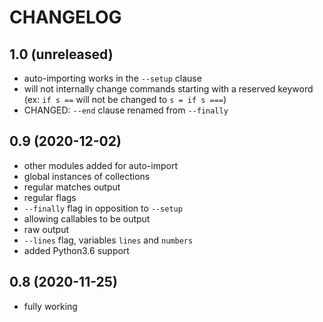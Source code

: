 # CHANGELOG

## 1.0 (unreleased)
- auto-importing works in the `--setup` clause
- will not internally change commands starting with a reserved keyword (ex: `if s ==` will not be changed to `s = if s ===`)
- CHANGED: `--end` clause renamed from `--finally`

## 0.9 (2020-12-02)
- other modules added for auto-import
- global instances of collections
- regular matches output
- regular flags
- `--finally` flag in opposition to `--setup`
- allowing callables to be output
- raw output
- `--lines` flag, variables `lines` and `numbers`
- added Python3.6 support


## 0.8 (2020-11-25)
- fully working
